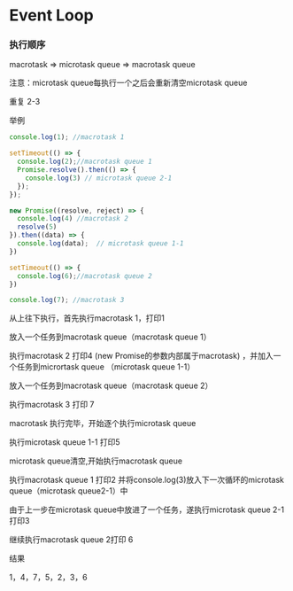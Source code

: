 # Event Loop

### 执行顺序

 macrotask =&gt; microtask queue =&gt; macrotask queue 

注意：microtask queue每执行一个之后会重新清空microtask queue

重复 2-3

举例

```javascript
console.log(1); //macrotask 1  

setTimeout(() => {
  console.log(2);//macrotask queue 1
  Promise.resolve().then(() => {
    console.log(3) // microtask queue 2-1
  });
});

new Promise((resolve, reject) => {
  console.log(4) //macrotask 2
  resolve(5)
}).then((data) => {
  console.log(data);  // microtask queue 1-1
})

setTimeout(() => {
  console.log(6);//macrotask queue 2
})

console.log(7); //macrotask 3

```

从上往下执行，首先执行macrotask 1，打印1

放入一个任务到macrotask queue（macrotask queue 1）

执行macrotask 2 打印4 \(new Promise的参数内部属于macrotask\) ，并加入一个任务到micrortask queue （microtask queue 1-1）

放入一个任务到macrotask queue（macrotask queue 2）

执行macrotask 3 打印 7 

macrotask 执行完毕，开始逐个执行microtask queue

执行microtask queue 1-1 打印5

microtask queue清空,开始执行macrotask queue

执行macrotask queue 1 打印2 并将console.log\(3\)放入下一次循环的microtask queue（microtask queue2-1）中

由于上一步在microtask queue中放进了一个任务，遂执行microtask queue 2-1 打印3

继续执行macrotask queue 2打印 6

结果

1，4，7，5，2，3，6



